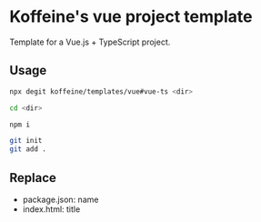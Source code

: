 # Koffeine's vue project template

Template for a Vue.js + TypeScript project.

## Usage

```sh
npx degit koffeine/templates/vue#vue-ts <dir>

cd <dir>

npm i

git init
git add .
```

## Replace

- package.json: name
- index.html: title
